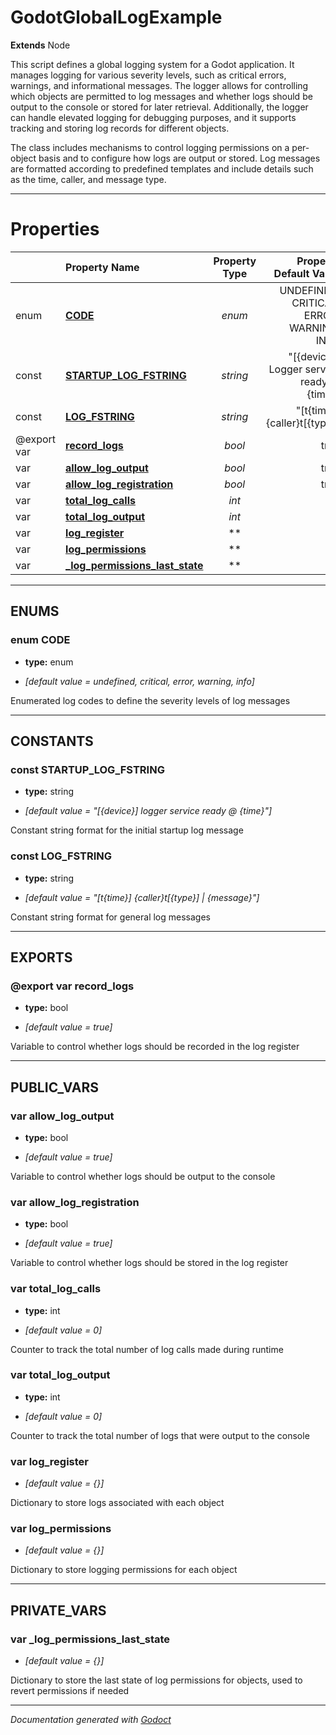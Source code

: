 # GodotGlobalLogExample    
**Extends** Node
        
This script defines a global logging system for a Godot application. It manages logging for various severity levels, such as critical errors, warnings, and informational messages. The logger allows for controlling which objects are permitted to log messages and whether logs should be output to the console or stored for later retrieval. Additionally, the logger can handle elevated logging for debugging purposes, and it supports tracking and storing log records for different objects.  

The class includes mechanisms to control logging permissions on a per-object basis and to configure how logs are output or stored. Log messages are formatted according to predefined templates and include details such as the time, caller, and message type. 





---
# Properties
| | Property Name | Property Type | Property Default Value |
| --- | :--- | :---: | ---: |
| enum | **[CODE](#enum-code)** | *enum* | UNDEFINED, CRITICAL, ERROR, WARNING, INFO |
| const | **[STARTUP_LOG_FSTRING](#const-startup_log_fstring)** | *string* | "[{device}] Logger service ready @ {time}" |
| const | **[LOG_FSTRING](#const-log_fstring)** | *string* | "[t{time}] {caller}t[{type}] | {message}" |
| @export var | **[record_logs](#export-var-record_logs)** | *bool* | true |
| var | **[allow_log_output](#var-allow_log_output)** | *bool* | true |
| var | **[allow_log_registration](#var-allow_log_registration)** | *bool* | true |
| var | **[total_log_calls](#var-total_log_calls)** | *int* | 0 |
| var | **[total_log_output](#var-total_log_output)** | *int* | 0 |
| var | **[log_register](#var-log_register)** | ** | {} |
| var | **[log_permissions](#var-log_permissions)** | ** | {} |
| var | **[_log_permissions_last_state](#var-_log_permissions_last_state)** | ** | {} |


---
## ENUMS
### enum CODE
- **type:** enum

- *[default value = undefined, critical, error, warning, info]*

Enumerated log codes to define the severity levels of log messages



---
## CONSTANTS
### const STARTUP_LOG_FSTRING
- **type:** string

- *[default value = "[{device}] logger service ready @ {time}"]*

Constant string format for the initial startup log message
### const LOG_FSTRING
- **type:** string

- *[default value = "[t{time}] {caller}t[{type}] | {message}"]*

Constant string format for general log messages



---
## EXPORTS
### @export var record_logs
- **type:** bool

- *[default value = true]*

Variable to control whether logs should be recorded in the log register



---
## PUBLIC_VARS
### var allow_log_output
- **type:** bool

- *[default value = true]*

Variable to control whether logs should be output to the console
### var allow_log_registration
- **type:** bool

- *[default value = true]*

Variable to control whether logs should be stored in the log register
### var total_log_calls
- **type:** int

- *[default value = 0]*

Counter to track the total number of log calls made during runtime
### var total_log_output
- **type:** int

- *[default value = 0]*

Counter to track the total number of logs that were output to the console
### var log_register
- *[default value = {}]*

Dictionary to store logs associated with each object
### var log_permissions
- *[default value = {}]*

Dictionary to store logging permissions for each object



---
## PRIVATE_VARS
### var _log_permissions_last_state
- *[default value = {}]*

Dictionary to store the last state of log permissions for objects, used to revert permissions if needed



---
*Documentation generated with [Godoct](https://github.com/newwby/Godoct)*
